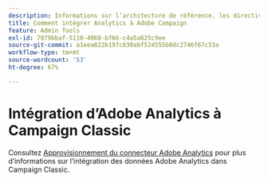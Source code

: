 ```yaml
---
description: Informations sur l’architecture de référence, les directives, les étapes de configuration et les tests que les spécialistes de l’implémentation doivent suivre lors de l’intégration d’Adobe Analytics à Adobe Campaign.
title: Comment intégrer Analytics à Adobe Campaign
feature: Admin Tools
exl-id: 7079bbaf-5110-4068-bf66-c4a5a625c9ee
source-git-commit: a1eea822b197c830abf524555b0dc2746f67c53a
workflow-type: tm+mt
source-wordcount: '53'
ht-degree: 67%

---
```


# Intégration d’Adobe Analytics à Campaign Classic

Consultez [Approvisionnement du connecteur Adobe Analytics](https://experienceleague.adobe.com/fr/docs/campaign-classic/using/integrating-with-adobe-experience-cloud/analytics-connector/adobe-analytics-provisioning) pour plus d’informations sur l’intégration des données Adobe Analytics dans Campaign Classic.
